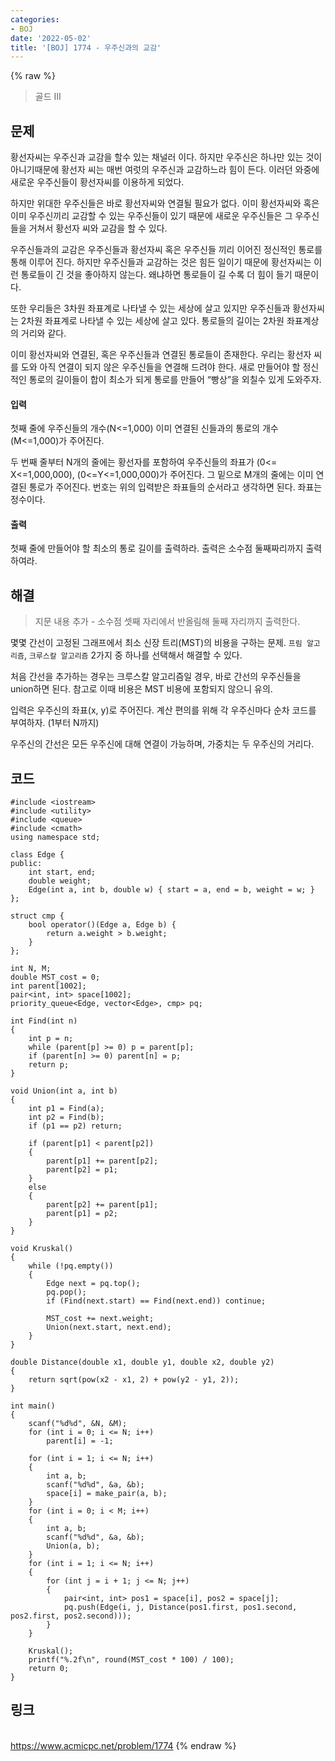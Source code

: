 ```yaml
---
categories:
- BOJ
date: '2022-05-02'
title: '[BOJ] 1774 - 우주신과의 교감'
---
```


{% raw %}
> 골드 III<br>

## 문제
황선자씨는 우주신과 교감을 할수 있는 채널러 이다. 하지만 우주신은 하나만 있는 것이 아니기때문에 황선자 씨는 매번 여럿의 우주신과 교감하느라 힘이 든다. 이러던 와중에 새로운 우주신들이 황선자씨를 이용하게 되었다.

하지만 위대한 우주신들은 바로 황선자씨와 연결될 필요가 없다. 이미 황선자씨와 혹은 이미 우주신끼리 교감할 수 있는 우주신들이 있기 때문에 새로운 우주신들은 그 우주신들을 거쳐서 황선자 씨와 교감을 할 수 있다.

우주신들과의 교감은 우주신들과 황선자씨 혹은 우주신들 끼리 이어진 정신적인 통로를 통해 이루어 진다. 하지만 우주신들과 교감하는 것은 힘든 일이기 때문에 황선자씨는 이런 통로들이 긴 것을 좋아하지 않는다. 왜냐하면 통로들이 길 수록 더 힘이 들기 때문이다.

또한 우리들은 3차원 좌표계로 나타낼 수 있는 세상에 살고 있지만 우주신들과 황선자씨는 2차원 좌표계로 나타낼 수 있는 세상에 살고 있다. 통로들의 길이는 2차원 좌표계상의 거리와 같다.

이미 황선자씨와 연결된, 혹은 우주신들과 연결된 통로들이 존재한다. 우리는 황선자 씨를 도와 아직 연결이 되지 않은 우주신들을 연결해 드려야 한다. 새로 만들어야 할 정신적인 통로의 길이들이 합이 최소가 되게 통로를 만들어 “빵상”을 외칠수 있게 도와주자.

#### 입력
첫째 줄에 우주신들의 개수(N<=1,000) 이미 연결된 신들과의 통로의 개수(M<=1,000)가 주어진다.

두 번째 줄부터 N개의 줄에는 황선자를 포함하여 우주신들의 좌표가 (0<= X<=1,000,000), (0<=Y<=1,000,000)가 주어진다. 그 밑으로 M개의 줄에는 이미 연결된 통로가 주어진다. 번호는 위의 입력받은 좌표들의 순서라고 생각하면 된다. 좌표는 정수이다.

#### 출력
첫째 줄에 만들어야 할 최소의 통로 길이를 출력하라. 출력은 소수점 둘째짜리까지 출력하여라.

## 해결
> 지문 내용 추가 - 소수점 셋째 자리에서 반올림해 둘째 자리까지 출력한다.<br>

몇몇 간선이 고정된 그래프에서 최소 신장 트리(MST)의 비용을 구하는 문제. `프림 알고리즘`, `크루스칼 알고리즘` 2가지 중 하나를 선택해서 해결할 수 있다.

처음 간선을 추가하는 경우는 크루스칼 알고리즘일 경우, 바로 간선의 우주신들을 union하면 된다. 참고로 이때 비용은 MST 비용에 포함되지 않으니 유의.

입력은 우주신의 좌표(x, y)로 주어진다. 계산 편의를 위해 각 우주신마다 순차 코드를 부여하자. (1부터 N까지)

우주신의 간선은 모든 우주신에 대해 연결이 가능하며, 가중치는 두 우주신의 거리다.

## 코드
```
#include <iostream>
#include <utility>
#include <queue>
#include <cmath>
using namespace std;

class Edge {
public:
	int start, end;
	double weight;
	Edge(int a, int b, double w) { start = a, end = b, weight = w; }
};

struct cmp {
	bool operator()(Edge a, Edge b) {
		return a.weight > b.weight;
	}
};

int N, M;
double MST_cost = 0;
int parent[1002];
pair<int, int> space[1002];
priority_queue<Edge, vector<Edge>, cmp> pq;

int Find(int n)
{
	int p = n;
	while (parent[p] >= 0) p = parent[p];
	if (parent[n] >= 0) parent[n] = p;
	return p;
}

void Union(int a, int b)
{
	int p1 = Find(a);
	int p2 = Find(b);
	if (p1 == p2) return;

	if (parent[p1] < parent[p2])
	{
		parent[p1] += parent[p2];
		parent[p2] = p1;
	}
	else
	{
		parent[p2] += parent[p1];
		parent[p1] = p2;
	}
}

void Kruskal()
{
	while (!pq.empty())
	{
		Edge next = pq.top();
		pq.pop();
		if (Find(next.start) == Find(next.end)) continue;

		MST_cost += next.weight;
		Union(next.start, next.end);
	}
}

double Distance(double x1, double y1, double x2, double y2)
{
	return sqrt(pow(x2 - x1, 2) + pow(y2 - y1, 2));
}

int main()
{
	scanf("%d%d", &N, &M);
	for (int i = 0; i <= N; i++)
		parent[i] = -1;

	for (int i = 1; i <= N; i++)
	{
		int a, b;
		scanf("%d%d", &a, &b);
		space[i] = make_pair(a, b);
	}
	for (int i = 0; i < M; i++)
	{
		int a, b;
		scanf("%d%d", &a, &b);
		Union(a, b);
	}
	for (int i = 1; i <= N; i++)
	{
		for (int j = i + 1; j <= N; j++)
		{
			pair<int, int> pos1 = space[i], pos2 = space[j];
			pq.push(Edge(i, j, Distance(pos1.first, pos1.second, pos2.first, pos2.second)));
		}
	}

	Kruskal();
	printf("%.2f\n", round(MST_cost * 100) / 100);
	return 0;
}
```

## 링크
<br>https://www.acmicpc.net/problem/1774
{% endraw %}